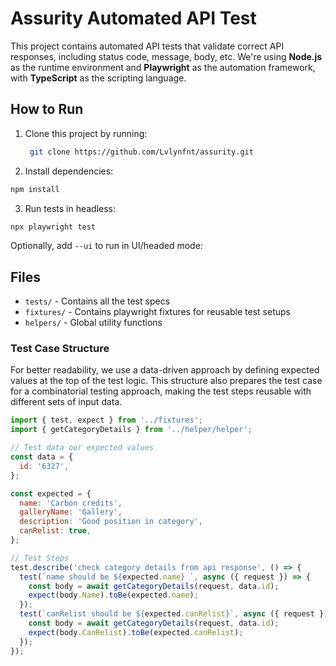 # Assurity Automated API Test

This project contains automated API tests that validate correct API responses, including status code, message, body, etc. We're using **Node.js** as the runtime environment and **Playwright** as the automation framework, with **TypeScript** as the scripting language.

## How to Run

1. Clone this project by running:
   ```bash
    git clone https://github.com/Lvlynfnt/assurity.git
    ```
2. Install dependencies:
  ```bash
  npm install
  ```
3. Run tests in headless:
  ```bash
  npx playwright test
  ```
  Optionally, add `--ui` to run in UI/headed mode:

## Files

- `tests/` - Contains all the test specs
- `fixtures/` - Contains playwright fixtures for reusable test setups
- `helpers/` - Global utility functions

### Test Case Structure

For better readability, we use a data-driven approach by defining expected values at the top of the test logic. This structure also prepares the test case for a combinatorial testing approach, making the test steps reusable with different sets of input data.


```js
import { test, expect } from '../fixtures';
import { getCategoryDetails } from '../helper/helper';

// Test data oor expected values
const data = {
  id: '6327',
};

const expected = {
  name: 'Carbon credits',
  galleryName: 'Gallery', 
  description: 'Good position in category',
  canRelist: true,
};

// Test Steps
test.describe('check category details from api response', () => {  
  test(`name should be ${expected.name} `, async ({ request }) => {
    const body = await getCategoryDetails(request, data.id);
    expect(body.Name).toBe(expected.name);
  });
  test(`canRelist should be ${expected.canRelist}`, async ({ request }) => {
    const body = await getCategoryDetails(request, data.id);
    expect(body.CanRelist).toBe(expected.canRelist);
  });
});